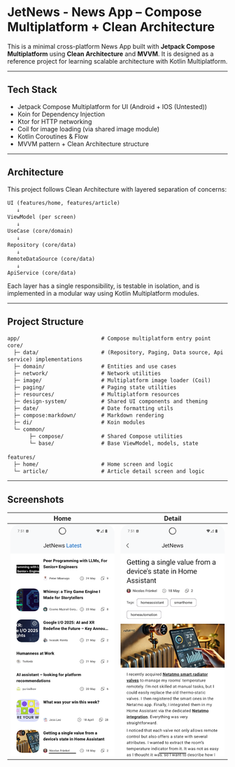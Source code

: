 # JetNews - News App – Compose Multiplatform + Clean Architecture

This is a minimal cross-platform News App built with **Jetpack Compose Multiplatform** using **Clean
Architecture** and **MVVM**. It is designed as a reference project for learning scalable
architecture with Kotlin Multiplatform.

---

## Tech Stack

* Jetpack Compose Multiplatform for UI (Android + IOS (Untested))
* Koin for Dependency Injection
* Ktor for HTTP networking
* Coil for image loading (via shared image module)
* Kotlin Coroutines & Flow
* MVVM pattern + Clean Architecture structure

---

## Architecture

This project follows Clean Architecture with layered separation of concerns:

```
UI (features/home, features/article)
   ↓
ViewModel (per screen)
   ↓
UseCase (core/domain)
   ↓
Repository (core/data)
   ↓
RemoteDataSource (core/data)
   ↓
ApiService (core/data)
```

Each layer has a single responsibility, is testable in isolation, and is implemented in a modular
way using Kotlin Multiplatform modules.

---

## Project Structure

```
app/                          # Compose multiplatform entry point
core/
  ├─ data/                    # (Repository, Paging, Data source, Api service) implementations
  ├─ domain/                  # Entities and use cases
  ├─ network/                 # Network utilities
  ├─ image/                   # Multiplatform image loader (Coil)
  ├─ paging/                  # Paging state utilities
  ├─ resources/               # Multiplatform resources
  ├─ design-system/           # Shared UI components and theming
  ├─ date/                    # Date formatting utils
  ├─ compose:markdown/        # Markdown rendering
  ├─ di/                      # Koin modules
  └─ common/
       ├─ compose/            # Shared Compose utilities
       └─ base/               # Base ViewModel, models, state

features/
  ├─ home/                    # Home screen and logic
  └─ article/                 # Article detail screen and logic
```

---

## Screenshots

| Home                     | Detail                       |
|--------------------------|------------------------------|
| ![Home](assets/home.png) | ![Detail](assets/detail.png) |
